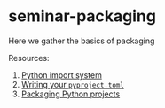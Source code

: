 # seminar-packaging
Here we gather the basics of packaging

Resources:
1. [Python import system](https://docs.python.org/3/reference/import.html)
2. [Writing your `pyproject.toml`](https://packaging.python.org/en/latest/guides/writing-pyproject-toml/)
3. [Packaging Python projects](https://packaging.python.org/en/latest/tutorials/packaging-projects/)